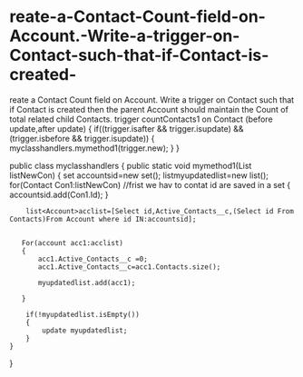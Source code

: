 # reate-a-Contact-Count-field-on-Account.-Write-a-trigger-on-Contact-such-that-if-Contact-is-created-
reate a Contact Count field on Account. Write a trigger on Contact such that  if Contact is created then the parent Account should maintain the Count of total related child Contacts.
trigger countContacts1 on Contact (before update,after update)
{
    if((trigger.isafter && trigger.isupdate) && (trigger.isbefore && trigger.isupdate))
    {
        myclasshandlers.mymethod1(trigger.new);
    }
}







public class myclasshandlers
{
    public static void mymethod1(List<Contact> listNewCon)
    {
        set<id> accountsid=new set<id>();
        list<account>myupdatedlist=new list<account>();
        for(Contact Con1:listNewCon)  //frist we hav to contat id are saved in a set
        {
            accountsid.add(Con1.Id);
        }
        
        list<Account>acclist=[Select id,Active_Contacts__c,(Select id From Contacts)From Account where id IN:accountsid];
        
        
       For(account acc1:acclist)
       {
           acc1.Active_Contacts__c =0;
           acc1.Active_Contacts__c=acc1.Contacts.size();
           
           myupdatedlist.add(acc1);
           
       }
        
        if(!myupdatedlist.isEmpty())
        {
            update myupdatedlist;
        }
    }
}

